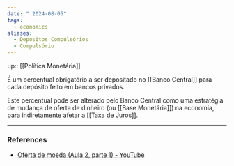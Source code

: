 ```yaml
---
date: " 2024-08-05"
tags:
  - economics
aliases:
  - Depósitos Compulsórios
  - Compulsório
---
```


up:: [[Política Monetária]]

É um percentual obrigatório a ser depositado no [[Banco Central]] para cada depósito feito em bancos privados.

Este percentual pode ser alterado pelo Banco Central como uma estratégia de mudança de oferta de dinheiro (ou [[Base Monetária]]) na economia, para indiretamente afetar a [[Taxa de Juros]].

---
### References
- [Oferta de moeda (Aula 2, parte 1) - YouTube](https://www.youtube.com/watch?v=j3iZ-PceVI0&list=PLAudUnJeNg4vWPm7Au0XhkoS58yHprEvN&index=3)